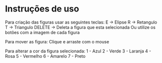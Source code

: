 # Instruções de uso

Para criação das figuras usar as seguintes teclas:
 E -> Elipse
 R -> Retangulo
 T -> Triangulo
 DELETE -> Deleta a figura que esta selecionada
 Ou utilize os botões com a imagem de cada figura

Para mover as figura:
 Clique e arraste com o mouse

Para alterar a cor da figura selecionada:
 1 - Azul
 2 - Verde
 3 - Laranja
 4 - Rosa
 5 - Vermelho
 6 - Amarelo
 7 - Preto
